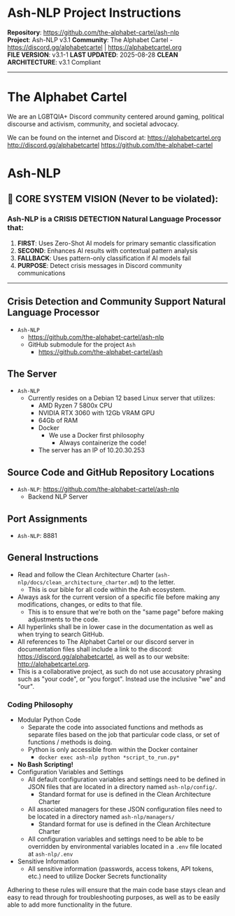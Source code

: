 <!-- ash-nlp/docs/project_instructions.md -->
<!--
Project Instructions for Ash-NLP Service
FILE VERSION: v3.1-1
LAST MODIFIED: 2025-08-28
CLEAN ARCHITECTURE: v3.1 Compliant
-->
# Ash-NLP Project Instructions

**Repository**: https://github.com/the-alphabet-cartel/ash-nlp  
**Project**: Ash-NLP v3.1
**Community**: The Alphabet Cartel - https://discord.gg/alphabetcartel | https://alphabetcartel.org  
**FILE VERSION**: v3.1-1
**LAST UPDATED**: 2025-08-28
**CLEAN ARCHITECTURE**: v3.1 Compliant  

---

# The Alphabet Cartel
We are an LGBTQIA+ Discord community centered around gaming, political discourse and activism, community, and societal advocacy.

We can be found on the internet and Discord at:
https://alphabetcartel.org
http://discord.gg/alphabetcartel
https://github.com/the-alphabet-cartel

# Ash-NLP

## 🎯 CORE SYSTEM VISION (Never to be violated):

### **Ash-NLP is a CRISIS DETECTION Natural Language Processor that**:
1. **FIRST**: Uses Zero-Shot AI models for primary semantic classification
2. **SECOND**: Enhances AI results with contextual pattern analysis
3. **FALLBACK**: Uses pattern-only classification if AI models fail
4. **PURPOSE**: Detect crisis messages in Discord community communications

---

## Crisis Detection and Community Support Natural Language Processor
- `Ash-NLP`
  - https://github.com/the-alphabet-cartel/ash-nlp
  - GitHub submodule for the project `Ash`
    - https://github.com/the-alphabet-cartel/ash

## The Server
- `Ash-NLP`
  - Currently resides on a Debian 12 based Linux server that utilizes:
    - AMD Ryzen 7 5800x CPU
    - NVIDIA RTX 3060 with 12Gb VRAM GPU
    - 64Gb of RAM
    - Docker
      - We use a Docker first philosophy
        - Always containerize the code!
    - The server has an IP of 10.20.30.253

## Source Code and GitHub Repository Locations
- `Ash-NLP`: https://github.com/the-alphabet-cartel/ash-nlp
  - Backend NLP Server

## Port Assignments
- `Ash-NLP`: 8881

## General Instructions
- Read and follow the Clean Architecture Charter (`ash-nlp/docs/clean_architecture_charter.md`) to the letter.
  - This is our bible for all code within the Ash ecosystem.
- Always ask for the current version of a specific file before making any modifications, changes, or edits to that file.
  - This is to ensure that we're both on the "same page" before making adjustments to the code.
- All hyperlinks shall be in lower case in the documentation as well as when trying to search GitHub.
- All references to The Alphabet Cartel or our discord server in documentation files shall include a link to the discord: https://discord.gg/alphabetcartel, as well as to our website: http://alphabetcartel.org.
- This is a collaborative project, as such do not use accusatory phrasing such as "your code", or "you forgot".  Instead use the inclusive "we" and "our".

### Coding Philosophy
- Modular Python Code
  - Separate the code into associated functions and methods as separate files based on the job that particular code class, or set of functions / methods is doing.
  - Python is only accessible from within the Docker container
    - `docker exec ash-nlp python *script_to_run.py*`
- **No Bash Scripting!**
- Configuration Variables and Settings
  - All default configuration variables and settings need to be defined in JSON files that are located in a directory named  `ash-nlp/config/`.
    - Standard format for use is defined in the Clean Architecture Charter
  - All associated managers for these JSON configuration files need to be located in a directory named `ash-nlp/managers/`
    - Standard format for use is defined in the Clean Architecture Charter
  - All configuration variables and settings need to be able to be overridden by environmental variables located in a `.env` file located at `ash-nlp/.env`
- Sensitive Information
  - All sensitive information (passwords, access tokens, API tokens, etc.) need to utilize Docker Secrets functionality

Adhering to these rules will ensure that the main code base stays clean and easy to read through for troubleshooting purposes, as well as to be easily able to add more functionality in the future.